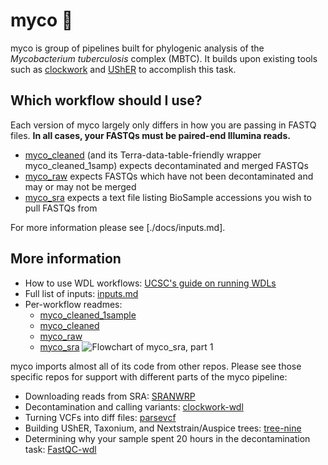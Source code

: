 # myco 🍄
myco is group of pipelines built for phylogenic analysis of the _Mycobacterium tuberculosis_ complex (MBTC). It builds upon existing tools such as [clockwork](https://github.com/iqbal-lab-org/clockwork) and [UShER](https://www.nature.com/articles/s41588-021-00862-7) to accomplish this task.

## Which workflow should I use?
Each version of myco largely only differs in how you are passing in FASTQ files. **In all cases, your FASTQs must be paired-end Illumina reads.**
* [myco_cleaned](https://qa.dockstore.org/workflows/github.com/aofarrel/myco/myco_cleaned) (and its Terra-data-table-friendly wrapper myco_cleaned_1samp) expects decontaminated and merged FASTQs
* [myco_raw](https://qa.dockstore.org/workflows/github.com/aofarrel/myco/myco_raw) expects FASTQs which have not been decontaminated and may or may not be merged
* [myco_sra](https://qa.dockstore.org/workflows/github.com/aofarrel/myco/myco_sra) expects a text file listing BioSample accessions you wish to pull FASTQs from

For more information please see [./docs/inputs.md].

## More information
* How to use WDL workflows: [UCSC's guide on running WDLs](https://github.com/ucsc-cgp/training-resources/blob/main/WDL/running_a_wdl.md)
* Full list of inputs: [inputs.md](./doc/inputs.md)
* Per-workflow readmes:
  * [myco_cleaned_1sample](.doc/myco_cleaned_1sample.md)
  * [myco_cleaned](./doc/myco_cleaned.md)
  * [myco_raw](./doc/myco_raw.md)
  * [myco_sra](./doc/myco_sra.md)
![Flowchart of myco_sra, part 1](./doc/doc_making_resources/myco_sra_flowchart_1.png)

myco imports almost all of its code from other repos. Please see those specific repos for support with different parts of the myco pipeline:
* Downloading reads from SRA: [SRANWRP](https://github.com/aofarrel/SRANWRP)
* Decontamination and calling variants: [clockwork-wdl](https://github.com/aofarrel/clockwork-wdl)
* Turning VCFs into diff files: [parsevcf](https://github.com/lilymaryam/parsevcf)
* Building UShER, Taxonium, and Nextstrain/Auspice trees: [tree-nine](https://github.com/aofarrel/tree-nine)
* Determining why your sample spent 20 hours in the decontamination task: [FastQC-wdl](https://qa.dockstore.org/workflows/github.com/aofarrel/fastqc-wdl/fastqc)
